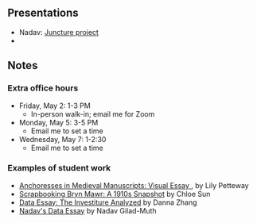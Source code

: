 ## Presentations

- Nadav: [Juncture project](https://www.juncture-digital.org/nadavgiladmuth/final)
- 

## Notes

### Extra office hours

- Friday, May 2: 1-3 PM
  - In-person walk-in; email me for Zoom
- Monday, May 5: 3-5 PM
  - Email me to set a time
- Wednesday, May 7: 1-2:30
  - Email me to set a time

### Examples of student work

- [Anchoresses in Medieval Manuscripts: Visual Essay ](https://www.exhibit.so/exhibits/swG7Rldlar6FXm6YKH3Z), by Lily Petteway
- [Scrapbooking Bryn Mawr: A 1910s Snapshot](https://www.exhibit.so/exhibits/CX5GjKlnLnZR4BasVMdN) by Chloe Sun 
- [Data Essay: The Investiture Analyzed](https://ryinsilverfish.github.io/data-essay-danna/) by Danna Zhang
- [Nadav's Data Essay](https://nadavgiladmuth.github.io/DataEssay/) by Nadav Gilad-Muth







